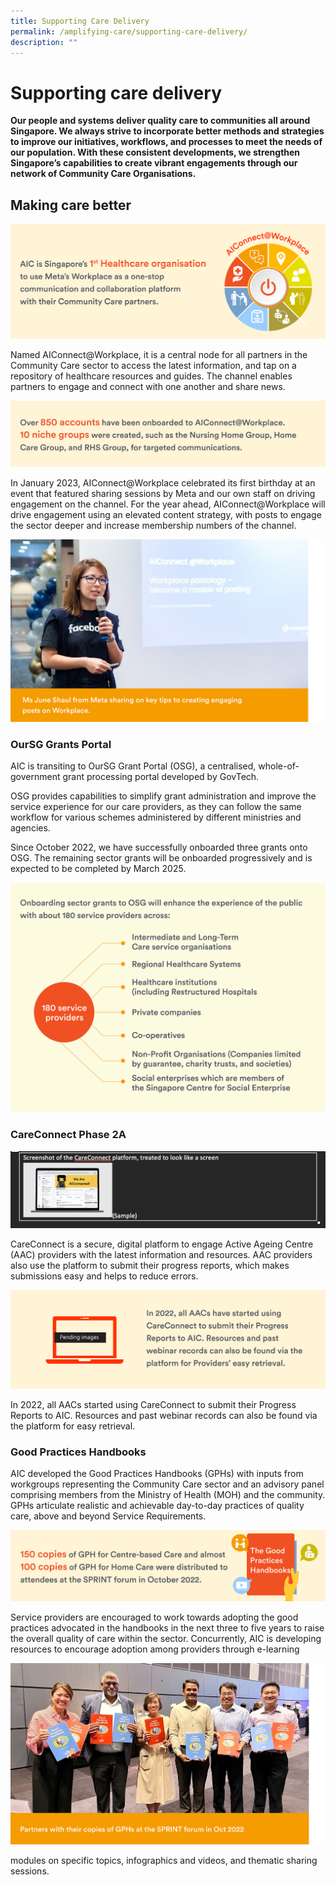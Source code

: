 ```yaml
---
title: Supporting Care Delivery
permalink: /amplifying-care/supporting-care-delivery/
description: ""
---
```

# Supporting care delivery

**Our people and systems deliver quality care to communities all around Singapore. We always strive to incorporate better methods and strategies to improve our initiatives, workflows, and processes to meet the needs of our population. With these consistent developments, we strengthen Singapore’s capabilities to create vibrant engagements through our network of Community Care Organisations.**

## Making care better
![](/images/aic-connect-workplace.png)

Named AIConnect@Workplace, it is a central node for all partners in the Community Care sector to access the latest information, and tap on a repository of healthcare resources and guides. The channel enables partners to engage and connect with one another and share news.

![](/images/850-accounts-aic-connect.png)

In January 2023, AIConnect@Workplace celebrated its first birthday at an event that featured sharing sessions by Meta and our own staff on driving engagement on the channel. For the year ahead, AIConnect@Workplace will drive engagement using an elevated content strategy, with posts to engage the sector deeper and increase membership numbers of the channel.

![](/images/ms-june-shaul.png)

### OurSG Grants Portal

AIC is transiting to OurSG Grant Portal (OSG), a centralised, whole-of-government grant processing portal developed by GovTech. 
 
OSG provides capabilities to simplify grant administration and improve the service experience for our care providers, as they can follow the same workflow for various schemes administered by different ministries and agencies. 

Since October 2022, we have successfully onboarded three grants onto OSG. The remaining sector grants will be onboarded progressively and is expected to be completed by March 2025. 

![](/images/180-service-providers%20.png)

### CareConnect Phase 2A
![](/images/careconnect-platform.png)

CareConnect is a secure, digital platform to engage Active Ageing Centre (AAC) providers with the latest information and resources. AAC providers also use the platform to submit their progress reports, which makes submissions easy and helps to reduce errors.

![](/images/progess-reports-aic.png)

In 2022, all AACs started using CareConnect to submit their Progress Reports to AIC. Resources and past webinar records can also be found via the platform for easy retrieval.

### Good Practices Handbooks
AIC developed the Good Practices Handbooks (GPHs) with inputs from workgroups representing the Community Care sector and an advisory panel comprising members from the Ministry of Health (MOH) and the community. GPHs articulate realistic and achievable day-to-day practices of quality care, above and beyond Service Requirements.

![](/images/good-practices-handbooks.png)

Service providers are encouraged to work towards adopting the good practices advocated in the handbooks in the next three to five years to raise the overall quality of care within the sector. Concurrently, AIC is developing resources to encourage adoption among providers through e-learning

![](/images/partners-gphs.png)

modules on specific topics, infographics and videos, and thematic sharing sessions.